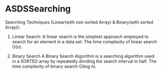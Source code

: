 # ASDSSearching
Searching Techniques (Linear(with non sorted Array) &amp; Binary(with sorted Array)):

1. Linear Search:
A linear search is the simplest approach employed to search for an element in a data set.
The time complexity of linear search O(n).

2.  Binary Search
A  Binary Search Algorithm is a searching algorithm used in a SORTED array by repeatedly dividing the search interval in half.
The time complexity of binary search O(log n).
